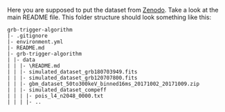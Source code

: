 Here you are supposed to put the dataset from [Zenodo](https://doi.org/10.5281/zenodo.8334676).
Take a look at the main README file.
This folder structure should look something like this:

```
grb-trigger-algorithm
|- .gitignore
|- environment.yml
|- README.md
|- grb-trigger-algorithm
| |- data
| | |- \README.md
| | |- simulated_dataset_grb180703949.fits
| | |- simulated_dataset_grb120707800.fits
| | |- gbm_dataset_50to300keV_binned16ms_20171002_20171009.zip
| | |- simulated_dataset_compeff
| | | |- pois_l4_n2048_0000.txt
| | | |- ..
```

